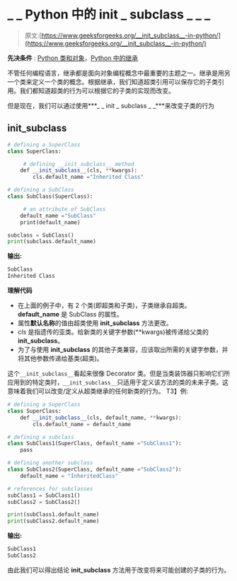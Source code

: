 # _ _ Python 中的 init _ subclass _ _ _

> 原文:[https://www.geeksforgeeks.org/__init_subclass__-in-python/](https://www.geeksforgeeks.org/__init_subclass__-in-python/)

**先决条件** : [Python 类和对象](https://www.geeksforgeeks.org/python-classes-and-objects/)，[Python 中的继承](https://www.geeksforgeeks.org/inheritance-in-python/)

不管任何编程语言，继承都是面向对象编程概念中最重要的主题之一。继承是用另一个类来定义一个类的概念。根据继承，我们知道超类引用可以保存它的子类引用。我们都知道超类的行为可以根据它的子类的实现而改变。

但是现在，我们可以通过使用***_ _ init _ subclass _ _***来改变子类的行为

## __init_subclass__

```py
# defining a SuperClass
class SuperClass:

     # defining __init_subclass__ method
    def __init_subclass__(cls, **kwargs):
        cls.default_name ="Inherited Class"

# defining a SubClass
class SubClass(SuperClass):

     # an attribute of SubClass
    default_name ="SubClass" 
    print(default_name)

subclass = SubClass()
print(subclass.default_name)
```

**输出:**

```py
SubClass
Inherited Class

```

**理解代码**

*   在上面的例子中，有 2 个类(即超类和子类)，子类继承自超类。 **default_name** 是 SubClass 的属性。
*   属性**默认名称**的值由超类使用 **__init_subclass__** 方法更改。
*   *cls* 是指遗传的亚类。给新类的关键字参数(**kwargs)被传递给父类的 __init_subclass__。
*   为了与使用 __init_subclass__ 的其他子类兼容，应该取出所需的关键字参数，并将其他参数传递给基类(超类)。

这个`__init_subclass__`看起来很像 Decorator 类。但是当类装饰器只影响它们所应用到的特定类时，`__init_subclass__`只适用于定义该方法的类的未来子类。这意味着我们可以改变/定义从超类继承的任何新类的行为。
T3】例:

```py
# defining a SuperClass
class SuperClass:
    def __init_subclass__(cls, default_name, **kwargs):
        cls.default_name = default_name

# defining a subclass
class SubClass1(SuperClass, default_name ="SubClass1"):
    pass

# defining another subclass
class SubClass2(SuperClass, default_name ="SubClass2"):
    default_name = "InheritedClass"

# references for subclasses
subClass1 = SubClass1()
subClass2 = SubClass2()

print(subClass1.default_name)
print(subClass2.default_name)
```

**输出:**

```py
SubClass1
SubClass2

```

由此我们可以得出结论 __init_subclass__ 方法用于改变将来可能创建的子类的行为。
